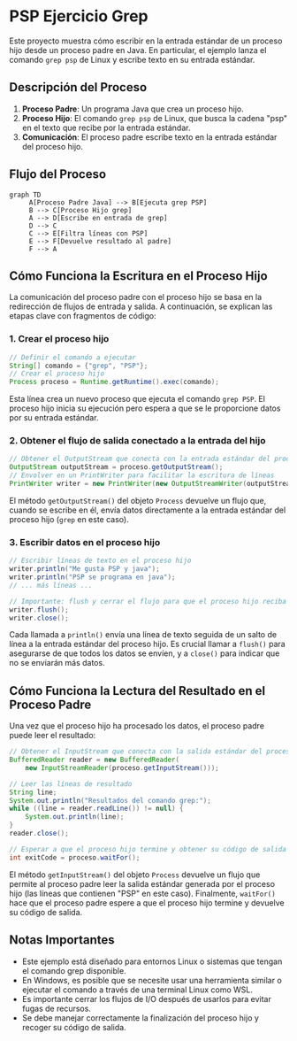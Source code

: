 # PSP Ejercicio Grep

Este proyecto muestra cómo escribir en la entrada estándar de un proceso hijo desde un proceso padre en Java. En particular, el ejemplo lanza el comando `grep psp` de Linux y escribe texto en su entrada estándar.

## Descripción del Proceso

1. **Proceso Padre**: Un programa Java que crea un proceso hijo.
2. **Proceso Hijo**: El comando `grep psp` de Linux, que busca la cadena "psp" en el texto que recibe por la entrada estándar.
3. **Comunicación**: El proceso padre escribe texto en la entrada estándar del proceso hijo.

## Flujo del Proceso

```mermaid
graph TD 
     A[Proceso Padre Java] --> B[Ejecuta grep PSP] 
     B --> C[Proceso Hijo grep] 
     A --> D[Escribe en entrada de grep] 
     D --> C 
     C --> E[Filtra líneas con PSP] 
     E --> F[Devuelve resultado al padre] 
     F --> A 
```

## Cómo Funciona la Escritura en el Proceso Hijo

La comunicación del proceso padre con el proceso hijo se basa en la redirección de flujos de entrada y salida. A continuación, se explican las etapas clave con fragmentos de código:

### 1. Crear el proceso hijo

```java
// Definir el comando a ejecutar
String[] comando = {"grep", "PSP"};
// Crear el proceso hijo
Process proceso = Runtime.getRuntime().exec(comando);
```

Esta línea crea un nuevo proceso que ejecuta el comando `grep PSP`. El proceso hijo inicia su ejecución pero espera a que se le proporcione datos por su entrada estándar.

### 2. Obtener el flujo de salida conectado a la entrada del hijo

```java
// Obtener el OutputStream que conecta con la entrada estándar del proceso hijo
OutputStream outputStream = proceso.getOutputStream();
// Envolver en un PrintWriter para facilitar la escritura de líneas
PrintWriter writer = new PrintWriter(new OutputStreamWriter(outputStream));
```

El método `getOutputStream()` del objeto `Process` devuelve un flujo que, cuando se escribe en él, envía datos directamente a la entrada estándar del proceso hijo (`grep` en este caso).

### 3. Escribir datos en el proceso hijo

```java
// Escribir líneas de texto en el proceso hijo
writer.println("Me gusta PSP y java");
writer.println("PSP se programa en java");
// ... más líneas ...

// Importante: flush y cerrar el flujo para que el proceso hijo reciba todos los datos
writer.flush();
writer.close();
```

Cada llamada a `println()` envía una línea de texto seguida de un salto de línea a la entrada estándar del proceso hijo. Es crucial llamar a `flush()` para asegurarse de que todos los datos se envíen, y a `close()` para indicar que no se enviarán más datos.

## Cómo Funciona la Lectura del Resultado en el Proceso Padre

Una vez que el proceso hijo ha procesado los datos, el proceso padre puede leer el resultado:

```java
// Obtener el InputStream que conecta con la salida estándar del proceso hijo
BufferedReader reader = new BufferedReader(
    new InputStreamReader(proceso.getInputStream()));

// Leer las líneas de resultado
String line;
System.out.println("Resultados del comando grep:");
while ((line = reader.readLine()) != null) {
    System.out.println(line);
}
reader.close();

// Esperar a que el proceso hijo termine y obtener su código de salida
int exitCode = proceso.waitFor();
```

El método `getInputStream()` del objeto `Process` devuelve un flujo que permite al proceso padre leer la salida estándar generada por el proceso hijo (las líneas que contienen "PSP" en este caso). Finalmente, `waitFor()` hace que el proceso padre espere a que el proceso hijo termine y devuelve su código de salida.


## Notas Importantes

- Este ejemplo está diseñado para entornos Linux o sistemas que tengan el comando grep disponible.
- En Windows, es posible que se necesite usar una herramienta similar o ejecutar el comando a través de una terminal Linux como WSL.
- Es importante cerrar los flujos de I/O después de usarlos para evitar fugas de recursos.
- Se debe manejar correctamente la finalización del proceso hijo y recoger su código de salida.